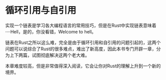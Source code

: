 # 循环引用与自引用
实现一个链表是学习各大编程语言的常用技巧，但是在Rust中实现链表意味着····Hell，是的，你没看错，Welcome to hell。

链表在Rust之所以这么难，完全是由于循环引用和自引用的问题引起的，这两个问题可以说综合了Rust的很多难点，难出了新高度，因此本书专门开辟一章，分为上下两篇，试图彻底解决这两个老大难。

本章难度较高，但是非常值得深入阅读，它会让你对Rust的理解上升到一个新的境界。
